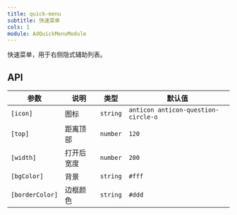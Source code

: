 ```yaml
---
title: quick-menu
subtitle: 快速菜单
cols: 1
module: AdQuickMenuModule
---
```


快速菜单，用于右侧隐式辅助列表。

## API

参数 | 说明 | 类型 | 默认值
----|------|-----|------
`[icon]` | 图标 | `string` | `anticon anticon-question-circle-o`
`[top]` | 距离顶部  | `number` | `120`
`[width]` | 打开后宽度  | `number` | `200`
`[bgColor]` | 背景  | `string` | `#fff`
`[borderColor]` | 边框颜色  | `string` | `#ddd`
